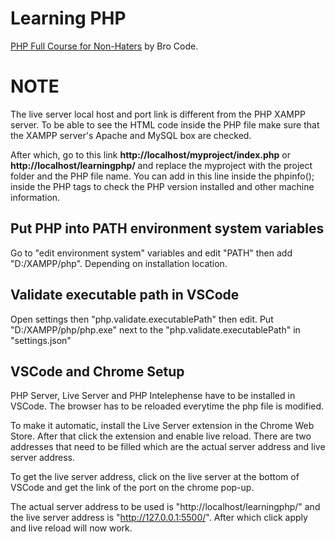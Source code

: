 # Learning PHP
[PHP Full Course for Non-Haters](https://youtu.be/zZ6vybT1HQs?si=LJgpm2-XJ8lA4E0Y) by Bro Code.
  
# NOTE
The live server local host and port link is different from the PHP XAMPP server. To be able to see the HTML code inside the PHP file make sure that the XAMPP server's Apache and MySQL box are checked.

After which, go to this link **http://localhost/myproject/index.php** or **http://localhost/learningphp/** and replace the myproject with the project folder and the PHP file name. You can add in this line inside the phpinfo(); inside the PHP tags to check the PHP version installed and other machine information.
  
## Put PHP into PATH **environment system variables**
Go to "edit environment system" variables and edit "PATH" then add "D:/XAMPP/php". Depending on installation location. 
  
## Validate executable path in VSCode
Open settings then "php.validate.executablePath" then edit. Put "D:/XAMPP/php/php.exe" next to the "php.validate.executablePath" in "settings.json"
  
## VSCode and Chrome Setup
PHP Server, Live Server and PHP Intelephense have to be installed in VSCode. The browser has to be reloaded everytime the php file is modified.
  
To make it automatic, install the Live Server extension in the Chrome Web Store. After that click the extension and enable live reload. There are two addresses that need to be filled which are the actual server address and live server address.
  
To get the live server address, click on the live server at the bottom of VSCode and get the link of the port on the chrome pop-up.
  
The actual server address to be used is  "http://localhost/learningphp/" and the live server address is "http://127.0.0.1:5500/". After which click apply and live reload will now work.
  